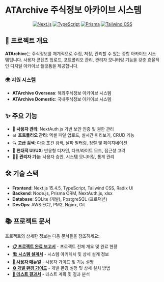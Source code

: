 # ATArchive 주식정보 아카이브 시스템

<div align="center">

[![Next.js](https://img.shields.io/badge/Next.js-15.4.5-black?style=flat-square&logo=next.js)](https://nextjs.org/)  [![TypeScript](https://img.shields.io/badge/TypeScript-5.8.3-blue?style=flat-square&logo=typescript)](https://www.typescriptlang.org/)  [![Prisma](https://img.shields.io/badge/Prisma-6.13.0-2D3748?style=flat-square&logo=prisma)](https://www.prisma.io/)  [![Tailwind CSS](https://img.shields.io/badge/Tailwind%20CSS-3.4.0-38B2AC?style=flat-square&logo=tailwind-css)](https://tailwindcss.com/)
</div>

## 🎯 프로젝트 개요

**ATArchive**는 주식정보를 체계적으로 수집, 저장, 관리할 수 있는 종합 아카이브 시스템입니다. 사용자 콘텐츠 업로드, 포트폴리오 관리, 관리자 모니터링 기능을 갖춘 효율적인 디지털 아카이브 플랫폼을 제공합니다.

### 🌍 지원 시스템

- **ATArchive Overseas**: 해외주식정보 아카이브 시스템
- **ATArchive Domestic**: 국내주식정보 아카이브 시스템

## ✨ 주요 기능

- 🔐 **사용자 관리**: NextAuth.js 기반 보안 인증 및 권한 관리
- 📊 **포트폴리오 관리**: 엑셀 파일 업로드, 실시간 미리보기, CRUD 기능
- 🔍 **고급 검색**: 다중 조건 검색, 날짜 필터링, 정렬 및 페이지네이션
- 🎨 **현대적 UI/UX**: 반응형 디자인, 다크/라이트 모드, 접근성 고려
- 👨‍💼 **관리자 기능**: 사용자 승인, 시스템 모니터링, 통계 관리

## 🛠 기술 스택

- **Frontend**: Next.js 15.4.5, TypeScript, Tailwind CSS, Radix UI
- **Backend**: Node.js, Prisma ORM, NextAuth.js, xlsx
- **Database**: SQLite (개발), PostgreSQL (프로덕션)
- **DevOps**: AWS EC2, PM2, Nginx, Git

## 📚 프로젝트 문서

프로젝트의 상세한 정보는 다음 문서들을 참조하세요:

- **[📋 프로젝트 완료 보고서](1.%20프로젝트%20완료%20보고서.md)** - 프로젝트 전체 개요 및 완료 현황
- **[🏗 시스템 설계서](2.%20시스템%20설계서.md)** - 시스템 아키텍처 및 상세 설계 정보
- **[📖 사용자 매뉴얼](3.%20사용자%20매뉴얼.md)** - 사용자 가이드 및 기능 설명
- **[⚙️ 개발 환경 가이드](4.%20개발%20환경%20가이드.md)** - 개발 환경 설정 및 상세 설치 방법
- **[🧪 테스트 결과서](5.%20테스트%20결과서.md)** - 테스트 계획 및 결과 분석